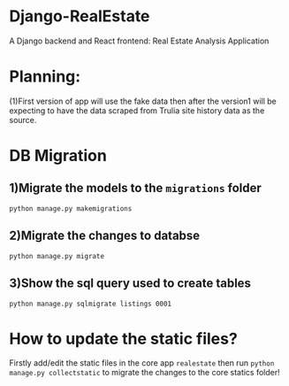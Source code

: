 # Django-RealEstate
A Django backend and React frontend: Real Estate Analysis Application


# Planning:
(1)First version of app will use the fake data then after the version1 will be expecting to have the data scraped from Trulia site history data as the source.


# DB Migration

## 1)Migrate the models to the `migrations` folder
 `python manage.py makemigrations`
 
## 2)Migrate the changes to databse
 `python manage.py migrate`
 
## 3)Show the sql query used to create tables
 `python manage.py sqlmigrate listings 0001`
 
# How to update the static files?

Firstly add/edit the static files in the core app `realestate` then run  `python manage.py collectstatic` to migrate the changes to the core statics folder!
